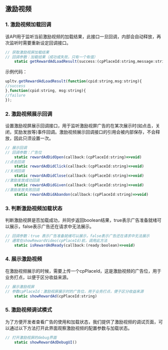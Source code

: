 ## 激励视频

### 1. 激励视频加载回调
  该API用于监听当前激励视频的加载结果，此接口一旦回调，内部会自动释放，再次监听时需要重新设定回调接口。
```javascript
// 获取激励视屏加载结果
// 回调参数：加载结果（成功或失败，只有一个有值）
    static getRewardAdLoadResult(success:(cpPlaceId:string,message:string)=>void,failure:(cpPlaceId:string,message:string)=>void)
```

示例代码：
```javascript
upltv.getRewardAdLoadResult(function(cpid:string,msg:string){
//success
},function(cpid:string, msg:string){
//failure
});
```

### 2. 激励视频展示回调
  设置激励视屏展示回调接口，用于监听激励视屏广告的在某次展示时(如点击，关闭，奖励发放等)事件回调。激励视频展示回调接口的引用会被内部保存，不会释放，因此只须设置一次。
```javascript
// 展示回调
// 回调参数：广告位
    static rewardAdDidOpen(callback:(cpPlaceId:string)=>void)
//点击回调
    static rewardAdDidClick(callback:(cpPlaceId:string)=>void)
//关闭回调
    static rewardAdDidClose(callback:(cpPlaceId:string)=>void)
//激励发放成功回调
    static rewardAdDidGiven(callback:(cpPlaceId:string)=>void)
//激励发放失败回调
    static rewardAdDidAbandon(callback:(cpPlaceId:string)=>void)
```

### 3. 判断激励视频加载状态
判断激励视屏是否加载成功，并同步返回boolean结果，true表示广告准备就绪可以展示，false表示广告还在请求中无法展示。
```javascript
// 回调参数：true 表示广告准备就绪可以展示，false表示广告还在请求中无法展示
// 通常在showRewardVideo(cpPlaceId)前，调用此方法
    static isRewardAdReady(callback:(ready:boolean)=>void)
```

### 4. 展示激励视频
在激励视频展示的时候，需要上传一个cpPlaceId，这是激励视频的广告位，用于业务打点，以便于区分收益来源。
```javascript
// 展示激励视屏
// 参数cpPlaceId：激励视屏展示时的广告位，用于业务打点，便于区分收益来源
    static showRewardAd(cpPlaceId:string)
```

### 5. 激励视频调试模式
为了方便开发者查看广告的使用和加载状态，我们提供了激励视频的调试页面，可以通过以下方法打开此界面观察激励视频的配置参数与加载状态。
```javascript
// 打开激励视屏的debug界面
    static showRewardAdDebugUI()
```
